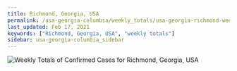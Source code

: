 ```yaml
---
title: Richmond, Georgia, USA
permalink: /usa-georgia-columbia/weekly_totals/usa-georgia-richmond-weekly_totals.html
last_updated: Feb 17, 2021
keywords: ["Richmond, Georgia, USA", "weekly totals"]
sidebar: usa-georgia-columbia_sidebar
---
```


![Weekly Totals of Confirmed Cases for Richmond, Georgia, USA](/covid_tracker/images/graphs/usa-georgia-richmond-weekly_totals_graph.png)
